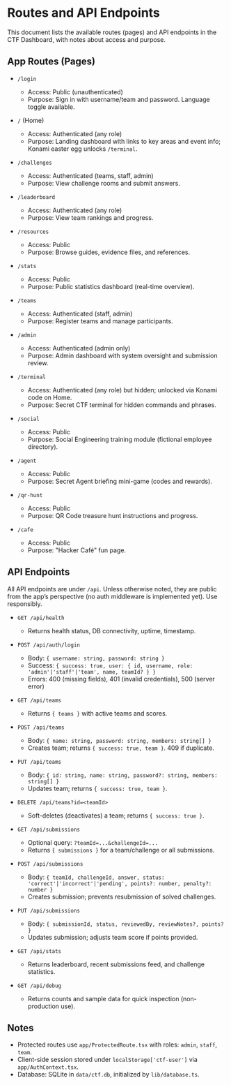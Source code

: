 # Routes and API Endpoints

This document lists the available routes (pages) and API endpoints in the CTF Dashboard, with notes about access and purpose.

## App Routes (Pages)

- `/login`
  - Access: Public (unauthenticated)
  - Purpose: Sign in with username/team and password. Language toggle available.

- `/` (Home)
  - Access: Authenticated (any role)
  - Purpose: Landing dashboard with links to key areas and event info; Konami easter egg unlocks `/terminal`.

- `/challenges`
  - Access: Authenticated (teams, staff, admin)
  - Purpose: View challenge rooms and submit answers.

- `/leaderboard`
  - Access: Authenticated (any role)
  - Purpose: View team rankings and progress.

- `/resources`
  - Access: Public
  - Purpose: Browse guides, evidence files, and references.

- `/stats`
  - Access: Public
  - Purpose: Public statistics dashboard (real-time overview).

- `/teams`
  - Access: Authenticated (staff, admin)
  - Purpose: Register teams and manage participants.

- `/admin`
  - Access: Authenticated (admin only)
  - Purpose: Admin dashboard with system oversight and submission review.

- `/terminal`
  - Access: Authenticated (any role) but hidden; unlocked via Konami code on Home.
  - Purpose: Secret CTF terminal for hidden commands and phrases.

- `/social`
  - Access: Public
  - Purpose: Social Engineering training module (fictional employee directory).

- `/agent`
  - Access: Public
  - Purpose: Secret Agent briefing mini-game (codes and rewards).

- `/qr-hunt`
  - Access: Public
  - Purpose: QR Code treasure hunt instructions and progress.

- `/cafe`
  - Access: Public
  - Purpose: "Hacker Café" fun page.

## API Endpoints

All API endpoints are under `/api`. Unless otherwise noted, they are public from the app’s perspective (no auth middleware is implemented yet). Use responsibly.

- `GET /api/health`
  - Returns health status, DB connectivity, uptime, timestamp.

- `POST /api/auth/login`
  - Body: `{ username: string, password: string }`
  - Success: `{ success: true, user: { id, username, role: 'admin'|'staff'|'team', name, teamId? } }`
  - Errors: 400 (missing fields), 401 (invalid credentials), 500 (server error)

- `GET /api/teams`
  - Returns `{ teams }` with active teams and scores.

- `POST /api/teams`
  - Body: `{ name: string, password: string, members: string[] }`
  - Creates team; returns `{ success: true, team }`. 409 if duplicate.

- `PUT /api/teams`
  - Body: `{ id: string, name: string, password?: string, members: string[] }`
  - Updates team; returns `{ success: true, team }`.

- `DELETE /api/teams?id=<teamId>`
  - Soft-deletes (deactivates) a team; returns `{ success: true }`.

- `GET /api/submissions`
  - Optional query: `?teamId=...&challengeId=...`
  - Returns `{ submissions }` for a team/challenge or all submissions.

- `POST /api/submissions`
  - Body: `{ teamId, challengeId, answer, status: 'correct'|'incorrect'|'pending', points?: number, penalty?: number }`
  - Creates submission; prevents resubmission of solved challenges.

- `PUT /api/submissions`
  - Body: `{ submissionId, status, reviewedBy, reviewNotes?, points? }`
  - Updates submission; adjusts team score if points provided.

- `GET /api/stats`
  - Returns leaderboard, recent submissions feed, and challenge statistics.

- `GET /api/debug`
  - Returns counts and sample data for quick inspection (non-production use).

## Notes

- Protected routes use `app/ProtectedRoute.tsx` with roles: `admin`, `staff`, `team`.
- Client-side session stored under `localStorage['ctf-user']` via `app/AuthContext.tsx`.
- Database: SQLite in `data/ctf.db`, initialized by `lib/database.ts`.
